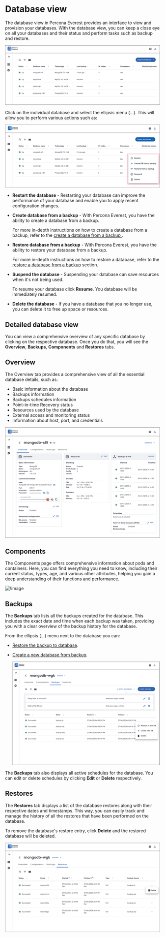# Database view

The database view in Percona Everest provides an interface to view and provision your databases. With the database view, you can keep a close eye on all your databases and their status and perform tasks such as backup and restore.


   ![!image](../images/database_view.png)

Click on the individual database and select the ellipsis menu (...). This will allow you to perform various actions such as:

   ![!image](../images/database_view_actions.png)

 -  **Restart the database** - Restarting your database can improve the performance of your database and enable you to apply recent configuration changes. 
    

 - **Create database from a backup** - With Percona Everest, you have the ability to create a database from a backup. 
    
    For more in-depth instructions on how to create a database from a backup, refer to the [create a database from a backup ](createBackups/create_new_database.md).

 - **Restore database from a backup** - With Percona Everest, you have the ability to restore your database from a backup. 
    
    For more in-depth instructions on how to restore a database, refer to the [restore a database from a backup](RestoreBackup.md) section.


 - **Suspend the database** - Suspending your database can save resources when it's not being used. 
    
    To resume your database click **Resume**. You database will be immediately resumed.

 - **Delete the database** - If you have a database that you no longer use, you can delete it to free up space or resources.

## Detailed database view

You can view a comprehensive overview of any specific database by clicking on the respective database. Once you do that, you will see the **Overview**, **Backups**, **Components** and **Restores** tabs.

## Overview

The Overview tab provides a comprehensive view of all the essential database details, such as:

- Basic information about the database
- Backups information
- Backups schedules information
- Point-in-time Recovery status
- Resources used by the database
- External access and monitoring status
- Information about host, port, and credentials

![!image](../images/database_details.png)


## Components

The Components page offers comprehensive information about pods and containers. Here, you can find everything you need to know, including their current status, types, age, and various other attributes, helping you gain a deep understanding of their functions and performance.

   ![!image](../imageseverest_components_page.png)

## Backups

The **Backups** tab lists all the backups created for the database. This includes the exact date and time when each backup was taken, providing you with a clear overview of the backup history for the database.

From the ellipsis (...) menu next to the database you can:

- [Restore the backup to database](../use/RestoreBackup.md#RestoreBackup). 


- [Create a new database from backup](createBackups/create_new_database.md#create_new_database). 

    ![!image](../images/database_backups.png)


The **Backups** tab also displays all active schedules for the database. You can edit or delete schedules by clicking **Edit** or **Delete** respectively.

## Restores

The **Restores** tab displays a list of the database restores along with their respective dates and timestamps. This way, you can easily track and manage the history of all the restores that have been performed on the database.

To remove the database's restore entry, click **Delete** and the restored database will be deleted.

![!image](../images/database_restores.png)
